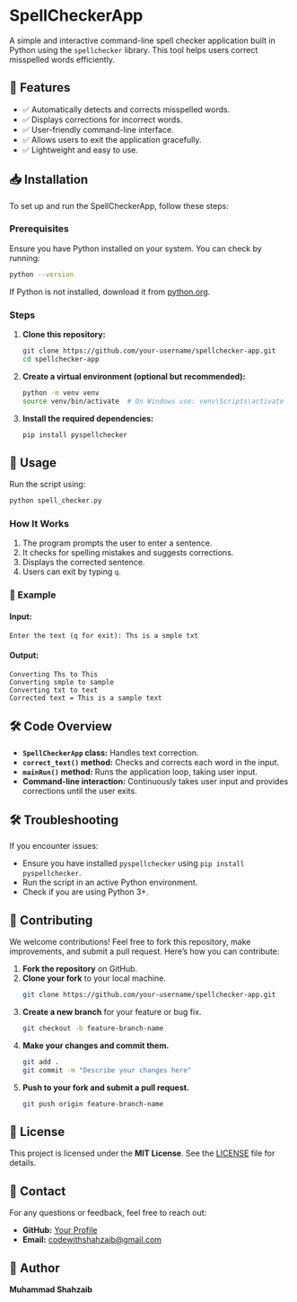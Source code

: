 # SpellCheckerApp

A simple and interactive command-line spell checker application built in Python using the `spellchecker` library. This tool helps users correct misspelled words efficiently.

## 🚀 Features
- ✅ Automatically detects and corrects misspelled words.
- ✅ Displays corrections for incorrect words.
- ✅ User-friendly command-line interface.
- ✅ Allows users to exit the application gracefully.
- ✅ Lightweight and easy to use.

## 📥 Installation

To set up and run the SpellCheckerApp, follow these steps:

### Prerequisites
Ensure you have Python installed on your system. You can check by running:
```sh
python --version
```
If Python is not installed, download it from [python.org](https://www.python.org/downloads/).

### Steps
1. **Clone this repository:**
   ```sh
   git clone https://github.com/your-username/spellchecker-app.git
   cd spellchecker-app
   ```
2. **Create a virtual environment (optional but recommended):**
   ```sh
   python -m venv venv
   source venv/bin/activate  # On Windows use: venv\Scripts\activate
   ```
3. **Install the required dependencies:**
   ```sh
   pip install pyspellchecker
   ```

## 🔹 Usage

Run the script using:
```sh
python spell_checker.py
```

### How It Works
1. The program prompts the user to enter a sentence.
2. It checks for spelling mistakes and suggests corrections.
3. Displays the corrected sentence.
4. Users can exit by typing `q`.

### 📌 Example
#### **Input:**
```
Enter the text (q for exit): Ths is a smple txt
```
#### **Output:**
```
Converting Ths to This
Converting smple to sample
Converting txt to text
Corrected text = This is a sample text
```

## 🛠️ Code Overview
- **`SpellCheckerApp` class:** Handles text correction.
- **`correct_text()` method:** Checks and corrects each word in the input.
- **`mainRun()` method:** Runs the application loop, taking user input.
- **Command-line interaction:** Continuously takes user input and provides corrections until the user exits.

## 🛠 Troubleshooting
If you encounter issues:
- Ensure you have installed `pyspellchecker` using `pip install pyspellchecker`.
- Run the script in an active Python environment.
- Check if you are using Python 3+.

## 🤝 Contributing
We welcome contributions! Feel free to fork this repository, make improvements, and submit a pull request. Here’s how you can contribute:
1. **Fork the repository** on GitHub.
2. **Clone your fork** to your local machine.
   ```sh
   git clone https://github.com/your-username/spellchecker-app.git
   ```
3. **Create a new branch** for your feature or bug fix.
   ```sh
   git checkout -b feature-branch-name
   ```
4. **Make your changes and commit them.**
   ```sh
   git add .
   git commit -m "Describe your changes here"
   ```
5. **Push to your fork and submit a pull request.**
   ```sh
   git push origin feature-branch-name
   ```

## 📜 License
This project is licensed under the **MIT License**. See the [LICENSE](LICENSE) file for details.

## 📧 Contact
For any questions or feedback, feel free to reach out:
- **GitHub:** [Your Profile](https://github.com/code-with-shahzaib)
- **Email:** codewithshahzaib@gmail.com

## 👤 Author
**Muhammad Shahzaib**


